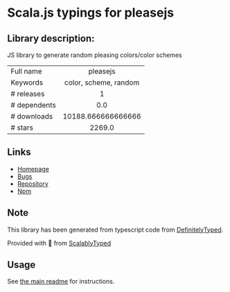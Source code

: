 
# Scala.js typings for pleasejs


## Library description:
JS library to generate random pleasing colors/color schemes

|                    |                 |
| ------------------ | :-------------: |
| Full name          | pleasejs |
| Keywords           | color, scheme, random |
| # releases         | 1 |
| # dependents       | 0.0 |
| # downloads        | 10188.666666666666 |
| # stars            | 2269.0 |

## Links
- [Homepage](https://github.com/Fooidge/PleaseJS)
- [Bugs](https://github.com/Fooidge/PleaseJS/issues)
- [Repository](https://github.com/Fooidge/PleaseJS)
- [Npm](https://www.npmjs.com/package/pleasejs)
    


## Note
This library has been generated from typescript code from [DefinitelyTyped](https://definitelytyped.org).

Provided with :purple_heart: from [ScalablyTyped](https://github.com/oyvindberg/ScalablyTyped)

## Usage
See [the main readme](../../readme.md) for instructions.


